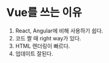 # Vue를 쓰는 이유

1. React, Angular에 비해 사용하기 쉽다.
2. 코드 짤 때 right way가 있다.
3. HTML 렌더링이 빠르다.
4. 업데이트 잘된다.